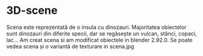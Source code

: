 # 3D-scene
Scena este reprezentată de o insula cu dinozauri. Majoritatea obiectelor sunt dinozauri din diferite specii, dar se regăsește un vulcan, stânci, copaci, lac...
Am creat scena si am modificat obiectele in blender 2.92.0.
Se poate vedea scena și o variantă de texturare in scena.jpg
